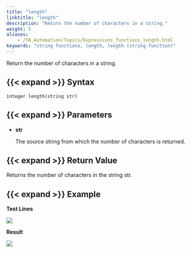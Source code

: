 ```yaml
--- 
title: "length"
linktitle: "length"
description: "Return the number of characters in a string."
weight: 5
aliases: 
    - /TA_Automation/Topics/Expressions_functions_length.html
keywords: "string functions, length, length (string function)"
---
```


Return the number of characters in a string.

## {{< expand >}} Syntax

`integer length(string str)`

## {{< expand >}} Parameters

-   **str**

    The source string from which the number of characters is returned.


## {{< expand >}} Return Value

Returns the number of characters in the string str.

## {{< expand >}} Example

**Test Lines**

![](/images/TA_Automation/Images/automationguide_stringfunction_length_pgm.png)

**Result**

![](/images/TA_Automation/Images/automationguide_stringfunction_length_res.png)




